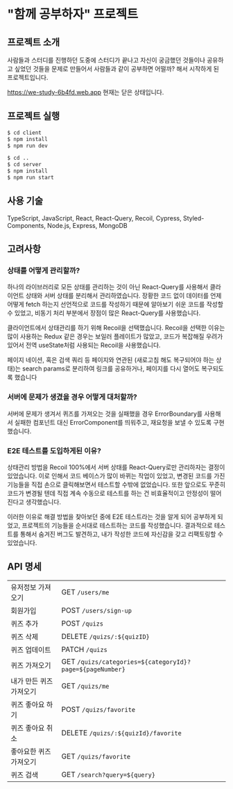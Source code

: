 # "함께 공부하자" 프로젝트

## 프로젝트 소개

사람들과 스터디를 진행하던 도중에 스터디가 끝나고 자신이 궁금했던 것들이나 공유하고 싶었던 것들을 문제로 만들어서 사람들과 같이 공부하면 어떨까? 해서 시작하게 된 프로젝트입니다.

https://we-study-6b4fd.web.app 현재는 닫은 상태입니다.

## 프로젝트 실행

```bash
$ cd client
$ npm install
$ npm run dev

$ cd ..
$ cd server
$ npm install
$ npm run start
```

## 사용 기술

TypeScript, JavaScript, React, React-Query, Recoil, Cypress, Styled-Components, Node.js, Express, MongoDB

## 고려사항

### 상태를 어떻게 관리할까?

하나의 라이브러리로 모든 상태를 관리하는 것이 아닌 React-Query를 사용해서 클라이언트 상태와 서버 상태를 분리해서 관리하였습니다. 장황한 코드 없이 데이터를 언제 어떻게 fetch 하는지 선언적으로 코드를 작성하기 때문에 알아보기 쉬운 코드를 작성할 수 있었고, 비동기 처리 부분에서 장점이 많은 React-Query를 사용했습니다.

클라이언트에서 상태관리를 하기 위해 Recoil을 선택했습니다. Recoil을 선택한 이유는 많이 사용하는 Redux 같은 경우는 보일러 플레이트가 많았고, 코드가 복잡해질 우려가 있어서 전역 useState처럼 사용되는 Recoil을 사용했습니다.

페이지 네이션, 혹은 검색 쿼리 등 페이지와 연관된 (새로고침 해도 복구되어야 하는 상태)는 search params로 분리하여 링크를 공유하거나, 페이지를 다시 열어도 복구되도록 했습니다

### 서버에 문제가 생겼을 경우 어떻게 대처할까?

서버에 문제가 생겨서 퀴즈를 가져오는 것을 실패했을 경우 ErrorBoundary를 사용해서 실패한 컴포넌트 대신 ErrorComponent를 띄워주고, 재요청을 보낼 수 있도록 구현했습니다.

### E2E 테스트를 도입하게된 이유?

상태관리 방법을 Recoil 100%에서 서버 상태를 React-Query로만 관리하자는 결정이 있었습니다. 이로 인해서 코드 베이스가 많이 바뀌는 작업이 있었고, 변경된 코드를 가진 기능들을 직접 손으로 클릭해보면서 테스트할 수밖에 없었습니다. 또한 앞으로도 꾸준히 코드가 변경될 텐데 직접 계속 수동으로 테스트를 하는 건 비효율적이고 안정성이 떨어진다고 생각했습니다.

이러한 이유로 해결 방법을 찾아보던 중에 E2E 테스트라는 것을 알게 되어 공부하게 되었고, 프로젝트의 기능들을 순서대로 테스트하는 코드를 작성했습니다. 결과적으로 테스트를 통해서 숨겨진 버그도 발견하고, 내가 작성한 코드에 자신감을 갖고 리팩토링할 수 있었습니다.

## API 명세

|                         |                                                          |
| ----------------------- | -------------------------------------------------------- |
| 유저정보 가져오기       | GET `/users/me`                                          |
| 회원가입                | POST `/users/sign-up `                                   |
| 퀴즈 추가               | POST `/quizs`                                            |
| 퀴즈 삭제               | DELETE `/quizs/:${quizID}`                               |
| 퀴즈 업데이트           | PATCH `/quizs`                                           |
| 퀴즈 가져오기           | GET `/quizs/categories=${categoryId}?page=${pageNumber}` |
| 내가 만든 퀴즈 가져오기 | GET `/quizs/me`                                          |
| 퀴즈 좋아요 하기        | POST `/quizs/favorite`                                   |
| 퀴즈 좋아요 취소        | DELETE `/quizs/:${quizId}/favorite`                      |
| 좋아요한 퀴즈 가져오기  | GET `/quizs/favorite`                                    |
| 퀴즈 검색               | GET `/search?query=${query}`                             |
